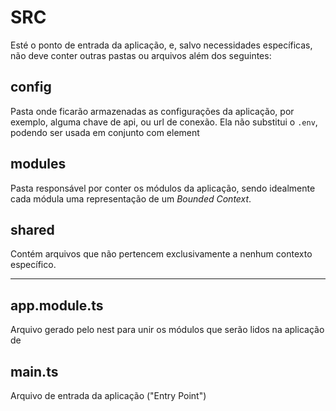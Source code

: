 # SRC

Esté o ponto de entrada da aplicação, e, salvo necessidades específicas, não deve conter outras pastas ou arquivos além dos seguintes:

## config

Pasta onde ficarão armazenadas as configurações da aplicação, por exemplo, alguma chave de api, ou url de conexão. Ela não substitui o `.env`, podendo ser usada em conjunto com element

## modules

Pasta responsável por conter os módulos da aplicação, sendo idealmente cada módula uma representação de um _Bounded Context_.

## shared

Contém arquivos que não pertencem exclusivamente a nenhum contexto específico.

---

## app.module.ts

Arquivo gerado pelo nest para unir os módulos que serão lidos na aplicação de

## main.ts

Arquivo de entrada da aplicação ("Entry Point")
